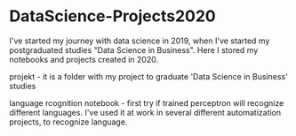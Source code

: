 # DataScience-Projects2020
I've started my journey with data science in 2019, when I've started my postgraduated studies "Data Science in Business". Here I stored my notebooks and projects created in 2020.

projekt - it is a folder with my project to graduate 'Data Science in Business' studies

language rcognition notebook - first try if trained perceptron will recognize different languages. I've used it at work in several different automatization projects, to recognize language.

